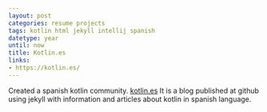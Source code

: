 ```yaml
---
layout: post
categories: resume projects
tags: kotlin html jekyll intellij spanish
datetype: year
until: now
title: Kotlin.es
links:
- https://kotlin.es/
---
```


Created a spanish kotlin community. [kotlin.es](http://kotlin.es/)
It is a blog published at github using jekyll with information and articles about kotlin in spanish language.
